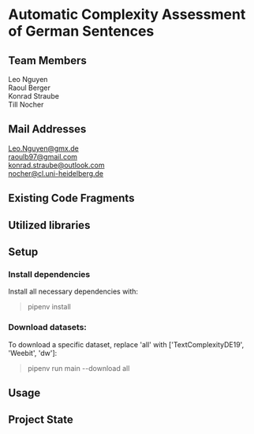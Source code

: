 # Automatic Complexity Assessment of German Sentences
## Team Members
Leo Nguyen </br>
Raoul Berger </br>
Konrad Straube </br>
Till Nocher </br>

## Mail Addresses
Leo.Nguyen@gmx.de </br>
raoulb97@gmail.com </br>
konrad.straube@outlook.com </br>
nocher@cl.uni-heidelberg.de </br>


## Existing Code Fragments
## Utilized libraries

## Setup

### Install dependencies
Install all necessary dependencies with:
> pipenv install 

### Download datasets:
To download a specific dataset, replace 'all' with ['TextComplexityDE19', 'Weebit', 'dw']: 
> pipenv run main --download all

## Usage


## Project State








